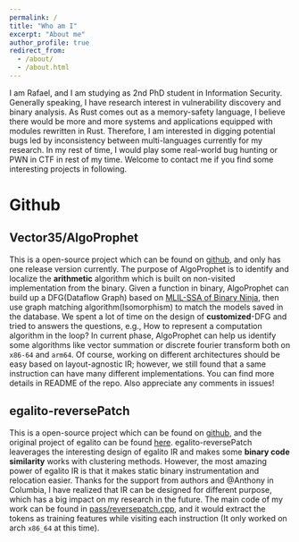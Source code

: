 ```yaml
---
permalink: /
title: "Who am I"
excerpt: "About me"
author_profile: true
redirect_from: 
  - /about/
  - /about.html
---
```


I am Rafael, and I am studying as 2nd PhD student in Information Security. Generally speaking, I have research interest in vulnerability discovery and binary analysis. As Rust comes out as a memory-safety language, I believe there would be more and more systems and applications equipped with modules rewritten in Rust. Therefore, I am interested in digging potential bugs led by inconsistency between multi-languages currently for my research. In my rest of time, I would play some real-world bug hunting or PWN in CTF in rest of my time. Welcome to contact me if you find some interesting projects in following.

Github
======

Vector35/AlgoProphet
------
This is a open-source project which can be found on [github](https://github.com/Vector35/AlgoProphet), and only has one release version currently. The purpose of AlgoProphet is to identify and localize the **arithmetic** algorithm which is built on non-visited implementation from the binary. Given a function in binary, AlgoProphet can build up a DFG(Dataflow Graph) based on [MLIL-SSA of Binary Ninja](https://docs.binary.ninja/dev/bnil-mlil.html), then use graph matching algorithm(Isomorphism) to match the models saved in the database. We spent a lot of time on the design of **customized**-DFG and tried to answers the questions, e.g., How to represent a computation algorithm in the loop? In current phase, AlgoProphet can help us identify some algorithms like vector summation or discrete fourier transform both on `x86-64` and `arm64`. Of course, working on different architectures should be easy based on layout-agnostic IR; however, we still found that a same instruction can have many different implementations. You can find more details in README of the repo. Also appreciate any comments in issues!

egalito-reversePatch
------
This is a open-source project which can be found on [github](https://github.com/shinmao/egalito-reversePatch), and the original project of egalito can be found [here](https://github.com/columbia/egalito). egalito-reversePatch leaverages the interesting design of egalito IR and makes some **binary code similarity** works with clustering methods. However, the most amazing power of egalito IR is that it makes static binary instrumentation and relocation easier. Thanks for the support from authors and @Anthony in Columbia, I have realized that IR can be designed for different purpose, which has a big impact on my research in the future. The main code of my work can be found in [pass/reversepatch.cpp](https://github.com/shinmao/egalito-reversePatch/blob/main/src/pass/reversepatch.cpp), and it would extract the tokens as training features while visiting each instruction (It only worked on arch `x86_64` at this time).
